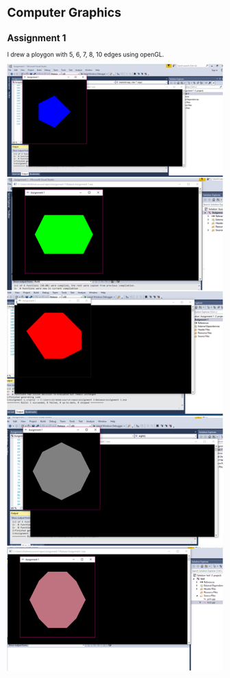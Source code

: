 # Computer Graphics

## Assignment 1

I drew a ploygon with 5, 6, 7, 8, 10 edges using openGL.

![](https://raw.githubusercontent.com/marwa-yasser/computer-graphics/master/Assignment%201/five.PNG)
![](https://raw.githubusercontent.com/marwa-yasser/computer-graphics/master/Assignment%201/six.PNG)
![](https://raw.githubusercontent.com/marwa-yasser/computer-graphics/master/Assignment%201/seven.PNG)
![](https://raw.githubusercontent.com/marwa-yasser/computer-graphics/master/Assignment%201/eight.PNG)
![](https://raw.githubusercontent.com/marwa-yasser/computer-graphics/master/Assignment%201/ten.PNG)
